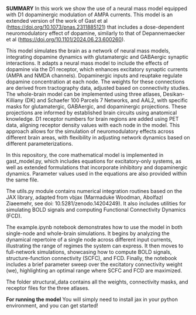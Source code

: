 **SUMMARY**
In this work we show the use of a neural mass model equipped with D1 dopaminergic modulation of AMPA currents. This model is an extended version of the work of Gast et al (https://doi.org/10.1073/pnas.2311885121) that includes a dose-dependent neuromodulatory effect of dopamine, similarly to that of Depannemaecker et al (https://doi.org/10.1101/2024.06.23.600260). 

This model simulates the brain as a network of neural mass models, integrating dopamine dynamics with glutamatergic and GABAergic synaptic interactions. It adapts a neural mass model to include the effects of dopamine via the D1 receptor, which enhances excitatory synaptic currents (AMPA and NMDA channels). Dopaminergic inputs and reuptake regulate dopamine concentration at each node. 
The weights for these connections are derived from tractography data, adjusted based on connectivity studies. The whole-brain model can be implemented using three atlases, Desikan-Killiany (DK) and Schaefer 100 Parcels 7 Networks, and AAL2, with specific masks for glutamatergic, GABAergic, and dopaminergic projections. These projections are informed by established brain circuits using anatomical knowledge. D1 receptor numbers for brain regions are added using PET data, aligning receptor density values with each node in the model. 
This approach allows for the simulation of neuromodulatory effects across different brain areas, with flexibility in adjusting network dynamics based on different parameterizations.  

In this repository, the core mathematical model is implemented in gast_model.py, which includes equations for excitatory-only systems, as well as extended formulations that incorporate inhibitory and dopaminergic dynamics. Parameter values used in the equations are also provided within the same file.

The utils.py module contains numerical integration routines based on the JAX library, adapted from vbjax (Marmaduke Woodman, Abolfazl Ziaeemehr, see doi: 10.5281/zenodo.14204249). It also includes utilities for simulating BOLD signals and computing Functional Connectivity Dynamics (FCD).

The example.ipynb notebook demonstrates how to use the model in both single-node and whole-brain simulations. It begins by analyzing the dynamical repertoire of a single node across different input currents, illustrating the range of regimes the system can express. It then moves to full-network simulations, showcasing how to compute BOLD signals, structure-function connectivity (SCFC), and FCD. Finally, the notebook includes a brief parameter sweep over the excitatory connectivity weight (we), highlighting an optimal range where SCFC and FCD are maximized.

The folder structural_data contains all the weights, connectivity masks, and receptor files for the three atlases.

**For running the model**
You will simply need to install jax in your python environment, and you can get started!
